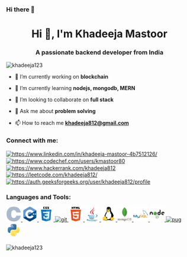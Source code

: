 ### Hi there 👋
<h1 align="center">Hi 👋, I'm Khadeeja Mastoor</h1>
<h3 align="center">A passionate backend developer from India</h3>

<p align="left"> <img src="https://komarev.com/ghpvc/?username=khadeeja123&label=Profile%20views&color=0e75b6&style=flat" alt="khadeeja123" /> </p>

- 🔭 I’m currently working on **blockchain**

- 🌱 I’m currently learning **nodejs, mongodb, MERN**

- 👯 I’m looking to collaborate on **full stack**

- 💬 Ask me about **problem solving**

- 📫 How to reach me **khadeeja812@gmail.com**

<h3 align="left">Connect with me:</h3>
<p align="left">
<a href="https://linkedin.com/in/https://www.linkedin.com/in/khadeeja-mastoor-4b7512126/" target="blank"><img align="center" src="https://cdn.jsdelivr.net/npm/simple-icons@3.0.1/icons/linkedin.svg" alt="https://www.linkedin.com/in/khadeeja-mastoor-4b7512126/" height="30" width="40" /></a>
<a href="https://www.codechef.com/users/https://www.codechef.com/users/kmastoor80" target="blank"><img align="center" src="https://cdn.jsdelivr.net/npm/simple-icons@3.1.0/icons/codechef.svg" alt="https://www.codechef.com/users/kmastoor80" height="30" width="40" /></a>
<a href="https://www.hackerrank.com/https://www.hackerrank.com/khadeeja812" target="blank"><img align="center" src="https://cdn.jsdelivr.net/npm/simple-icons@3.0.1/icons/hackerrank.svg" alt="https://www.hackerrank.com/khadeeja812" height="30" width="40" /></a>
<a href="https://www.leetcode.com/https://leetcode.com/khadeeja812/" target="blank"><img align="center" src="https://cdn.jsdelivr.net/npm/simple-icons@3.0.1/icons/leetcode.svg" alt="https://leetcode.com/khadeeja812/" height="30" width="40" /></a>
<a href="https://auth.geeksforgeeks.org/user/https://auth.geeksforgeeks.org/user/khadeeja812/profile" target="blank"><img align="center" src="https://cdn.jsdelivr.net/npm/simple-icons@3.0.1/icons/geeksforgeeks.svg" alt="https://auth.geeksforgeeks.org/user/khadeeja812/profile" height="30" width="40" /></a>
</p>

<h3 align="left">Languages and Tools:</h3>
<p align="left"> <a href="https://www.cprogramming.com/" target="_blank"> <img src="https://raw.githubusercontent.com/devicons/devicon/master/icons/c/c-original.svg" alt="c" width="40" height="40"/> </a> <a href="https://www.w3schools.com/cpp/" target="_blank"> <img src="https://raw.githubusercontent.com/devicons/devicon/master/icons/cplusplus/cplusplus-original.svg" alt="cplusplus" width="40" height="40"/> </a> <a href="https://www.w3schools.com/css/" target="_blank"> <img src="https://raw.githubusercontent.com/devicons/devicon/master/icons/css3/css3-original-wordmark.svg" alt="css3" width="40" height="40"/> </a> <a href="https://git-scm.com/" target="_blank"> <img src="https://www.vectorlogo.zone/logos/git-scm/git-scm-icon.svg" alt="git" width="40" height="40"/> </a> <a href="https://www.w3.org/html/" target="_blank"> <img src="https://raw.githubusercontent.com/devicons/devicon/master/icons/html5/html5-original-wordmark.svg" alt="html5" width="40" height="40"/> </a> <a href="https://www.java.com" target="_blank"> <img src="https://raw.githubusercontent.com/devicons/devicon/master/icons/java/java-original.svg" alt="java" width="40" height="40"/> </a> <a href="https://www.linux.org/" target="_blank"> <img src="https://raw.githubusercontent.com/devicons/devicon/master/icons/linux/linux-original.svg" alt="linux" width="40" height="40"/> </a> <a href="https://www.mongodb.com/" target="_blank"> <img src="https://raw.githubusercontent.com/devicons/devicon/master/icons/mongodb/mongodb-original-wordmark.svg" alt="mongodb" width="40" height="40"/> </a> <a href="https://www.mysql.com/" target="_blank"> <img src="https://raw.githubusercontent.com/devicons/devicon/master/icons/mysql/mysql-original-wordmark.svg" alt="mysql" width="40" height="40"/> </a> <a href="https://nodejs.org" target="_blank"> <img src="https://raw.githubusercontent.com/devicons/devicon/master/icons/nodejs/nodejs-original-wordmark.svg" alt="nodejs" width="40" height="40"/> </a> <a href="https://pugjs.org" target="_blank"> <img src="https://cdn.worldvectorlogo.com/logos/pug.svg" alt="pug" width="40" height="40"/> </a> <a href="https://www.python.org" target="_blank"> <img src="https://raw.githubusercontent.com/devicons/devicon/master/icons/python/python-original.svg" alt="python" width="40" height="40"/> </a> </p>

<p><img align="center" src="https://github-readme-stats.vercel.app/api/top-langs?username=khadeeja123&show_icons=true&locale=en&layout=compact" alt="khadeeja123" /></p>
